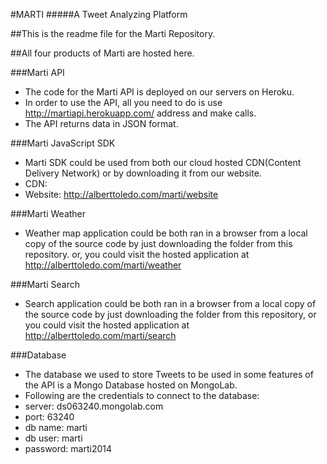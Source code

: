 #MARTI
#####A Tweet Analyzing Platform

##This is the readme file for the Marti Repository.

##All four products of Marti are hosted here.

###Marti API
* The code for the Marti API is deployed on our servers on Heroku.
* In order to use the API, all you need to do is use http://martiapi.herokuapp.com/<apiCallHere> address and make calls.
* The API returns data in JSON format.

###Marti JavaScript SDK
* Marti SDK could be used from both our cloud hosted CDN(Content Delivery Network) or by downloading it from our website.
* CDN: <script type="text/javascript" src=“http://alberttoledo.com/marti/sdk/marti.min.js“></script>
* Website: http://alberttoledo.com/marti/website

###Marti Weather
* Weather map application could be both ran in a browser from a local copy of the source code by just downloading the folder from this repository.
or, you could visit the hosted application at http://alberttoledo.com/marti/weather

###Marti Search
* Search application could be both ran in a browser from a local copy of the source code by just downloading the folder from this repository,
or you could visit the hosted application at http://alberttoledo.com/marti/search

###Database
* The database we used to store Tweets to be used in some features of the API is a Mongo Database hosted on MongoLab.
* Following are the credentials to connect to the database:
* server: ds063240.mongolab.com
* port: 63240
* db name: marti
* db user: marti
* password: marti2014

